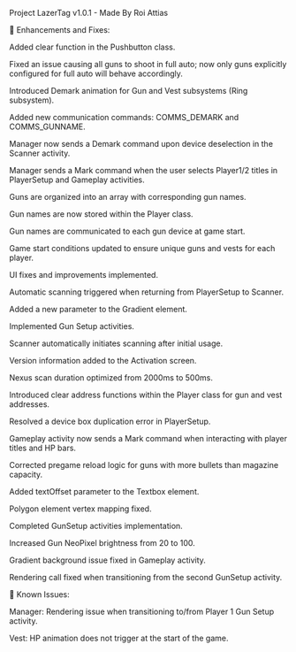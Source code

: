 Project LazerTag v1.0.1 - Made By Roi Attias

📝 Enhancements and Fixes:

Added clear function in the Pushbutton class.

Fixed an issue causing all guns to shoot in full auto; now only guns explicitly configured for full auto will behave accordingly.

Introduced Demark animation for Gun and Vest subsystems (Ring subsystem).

Added new communication commands: COMMS_DEMARK and COMMS_GUNNAME.

Manager now sends a Demark command upon device deselection in the Scanner activity.

Manager sends a Mark command when the user selects Player1/2 titles in PlayerSetup and Gameplay activities.

Guns are organized into an array with corresponding gun names.

Gun names are now stored within the Player class.

Gun names are communicated to each gun device at game start.

Game start conditions updated to ensure unique guns and vests for each player.

UI fixes and improvements implemented.

Automatic scanning triggered when returning from PlayerSetup to Scanner.

Added a new parameter to the Gradient element.

Implemented Gun Setup activities.

Scanner automatically initiates scanning after initial usage.

Version information added to the Activation screen.

Nexus scan duration optimized from 2000ms to 500ms.

Introduced clear address functions within the Player class for gun and vest addresses.

Resolved a device box duplication error in PlayerSetup.

Gameplay activity now sends a Mark command when interacting with player titles and HP bars.

Corrected pregame reload logic for guns with more bullets than magazine capacity.

Added textOffset parameter to the Textbox element.

Polygon element vertex mapping fixed.

Completed GunSetup activities implementation.

Increased Gun NeoPixel brightness from 20 to 100.

Gradient background issue fixed in Gameplay activity.

Rendering call fixed when transitioning from the second GunSetup activity.

🐞 Known Issues:

Manager: Rendering issue when transitioning to/from Player 1 Gun Setup activity.

Vest: HP animation does not trigger at the start of the game.
